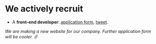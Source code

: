 # We actively recruit

- A **front-end developer**: [application form](https://actstar.typeform.com/to/T2a1xA), [tweet](https://twitter.com/Altavia_ACT/status/989063243955146753).

_We are making a new website for our company. Further application form will be cooler. ✌️_
